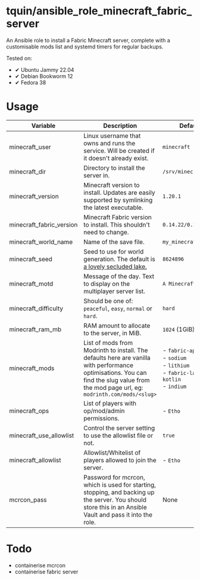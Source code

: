 # tquin/ansible_role_minecraft_fabric_server

An Ansible role to install a Fabric Minecraft server, complete with a customisable mods list and systemd timers for regular backups.

Tested on:
  * ✔ Ubuntu Jammy 22.04
  * ✔ Debian Bookworm 12
  * ✔ Fedora 38

# Usage

| Variable | Description | Default |
| --- | --- | --- |
| minecraft_user | Linux username that owns and runs the service. Will be created if it doesn't already exist. | `minecraft` |
| minecraft_dir | Directory to install the server in. | `/srv/minecraft` |
| minecraft_version | Minecraft version to install. Updates are easily supported by symlinking the latest executable. | `1.20.1` |
| minecraft_fabric_version | Minecraft Fabric version to install. This shouldn't need to change. | `0.14.22/0.11.2` |
| minecraft_world_name | Name of the save file. | `my_minecraft_world` |
| minecraft_seed | Seed to use for world generation. The default is [a lovely secluded lake.](https://www.chunkbase.com/apps/seed-map#8624896) | `8624896` |
| minecraft_motd | Message of the day. Text to display on the multiplayer server list. | `A Minecraft Server` |
| minecraft_difficulty | Should be one of: `peaceful`, `easy`, `normal` or `hard`. | `hard` |
| minecraft_ram_mb | RAM amount to allocate to the server, in MiB. | `1024` (1GiB) |
| minecraft_mods | List of mods from Modrinth to install. The defaults here are vanilla with performance optimisations. You can find the slug value from the mod page url, eg: `modrinth.com/mods/<slug>` | - `fabric-api`<br/>- `sodium`<br/>- `lithium`<br/>- `fabric-language-kotlin`<br/>- `indium` |
| minecraft_ops | List of players with op/mod/admin permissions. | - `Etho` |
| minecraft_use_allowlist | Control the server setting to use the allowlist file or not. | `true` |
| minecraft_allowlist | Allowlist/Whitelist of players allowed to join the server. | - `Etho` |
| mcrcon_pass | Password for mcrcon, which is used for starting, stopping, and backing up the server. You should store this in an Ansible Vault and pass it into the role. | None |

# Todo

- containerise mcrcon
- containerise fabric server

